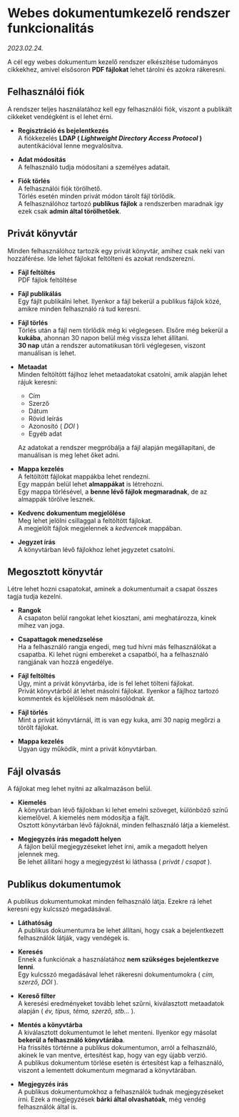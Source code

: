 # **Webes dokumentumkezelő rendszer funkcionalitás**
*2023.02.24.*

A cél egy webes dokumentum kezelő rendszer elkészítése tudományos cikkekhez, amivel elsősoron **PDF fájlokat** lehet tárolni és azokra rákeresni.

## **Felhasználói fiók**
A rendszer teljes használatához kell egy felhasználói fiók, viszont a publikált cikkeket vendégként is el lehet érni.

- **Regisztráció és bejelentkezés**  
  A fiókkezelés **LDAP ( *Lightweight Directory Access Protocol* )** autentikációval lenne megvalósítva.

- **Adat módosítás**  
  A felhasználó tudja módosítani a személyes adatait.

- **Fiók törlés**  
  A felhasználói fiók törölhető.  
  Törlés esetén minden privát módon tárolt fájl törlődik.  
  A felhasználóhoz tartozó **publikus fájlok** a rendszerben maradnak így ezek csak **admin által törölhetőek**.

## **Privát könyvtár**
Minden felhasználóhoz tartozik egy privát könyvtár, amihez csak neki van hozzáférése. Ide lehet fájlokat feltölteni és azokat rendszerezni.

- **Fájl feltöltés**  
  PDF fájlok feltöltése

- **Fájl publikálás**  
  Egy fájlt publikálni lehet. Ilyenkor a fájl bekerül a publikus fájlok közé, amikre minden felhasználó rá tud keresni.

- **Fájl törlés**  
  Törlés után a fájl nem törlődik még ki véglegesen. Elsőre még bekerül a **kukába**, ahonnan 30 napon belül még vissza lehet állítani.  
  **30 nap** után a rendszer automatikusan törli véglegesen, viszont manuálisan is lehet.

- **Metaadat**  
  Minden feltöltött fájlhoz lehet metaadatokat csatolni, amik alapján lehet rájuk keresni:
  - Cím
  - Szerző
  - Dátum
  - Rövid leírás
  - Azonosító ( *DOI* )
  - Egyéb adat
    
  Az adatokat a rendszer megpróbálja a fájl alapján megállapítani, de manuálisan is meg lehet őket adni.

- **Mappa kezelés**  
  A feltöltött fájlokat mappákba lehet rendezni.  
  Egy mappán belül lehet **almappákat** is létrehozni.  
  Egy mappa törlésével, a **benne lévő fájlok megmaradnak**, de az almappák törölve lesznek.

- **Kedvenc dokumentum megjelölése**  
  Meg lehet jelölni csillaggal a feltöltött fájlokat.  
  A megjelölt fájlok megjelennek a *kedvencek* mappában.

- **Jegyzet írás**  
  A könyvtárban lévő fájlokhoz lehet jegyzetet csatolni.

## **Megosztott könyvtár**
Létre lehet hozni csapatokat, aminek a dokumentumait a csapat összes tagja tudja kezelni.

- **Rangok**  
  A csapaton belül rangokat lehet kiosztani, ami meghatározza, kinek mihez van joga.

- **Csapattagok menedzselése**  
  Ha a felhasználó rangja engedi, meg tud hívni más felhasználókat a csapatba.
  Ki lehet rúgni embereket a csapatból, ha a felhasználó rangjának van hozzá engedélye.

- **Fájl feltöltés**  
  Úgy, mint a privát könyvtárba, ide is fel lehet tölteni fájlokat.  
  Privát könyvtárból át lehet másolni fájlokat. Ilyenkor a fájlhoz tartozó kommentek és kijelölések nem másolódnak át.

- **Fájl törlés**  
  Mint a privát könyvtárnál, itt is van egy kuka, ami 30 napig megőrzi a törölt fájlokat.

- **Mappa kezelés**  
  Ugyan úgy működik, mint a privát könyvtárban.

## **Fájl olvasás**
A fájlokat meg lehet nyitni az alkalmazáson belül.

- **Kiemelés**  
  A könyvtárban lévő fájlokban ki lehet emelni szöveget, különböző színű kiemelővel.
  A kiemelés nem módosítja a fájlt.  
  Osztott könyvtárban lévő fájloknál, minden felhasználó látja a kiemelést.

- **Megjegyzés írás megadott helyen**  
  A fájlon belül megjegyzéseket lehet írni, amik a megadott helyen jelennek meg.  
  Be lehet állítani hogy a megjegyzést ki láthassa ( *privát* / *csapat* ).

## **Publikus dokumentumok**
A publikus dokumentumokat minden felhasználó látja. Ezekre rá lehet keresni egy kulcsszó megadásával.

- **Láthatóság**  
  A publikus dokumentumra be lehet állítani, hogy csak a bejelentkezett felhasználók látják, vagy vendégek is.

- **Keresés**  
  Ennek a funkciónak a használatához **nem szükséges bejelentkezve lenni**.  
  Egy kulcsszó megadásával lehet rákeresni dokumentumokra ( *cím, szerző, DOI* ).

- **Kereső filter**  
  A keresési eredményeket tovább lehet szűrni, kiválasztott metaadatok alapján ( *év, típus, téma, szerző, stb...* ).

- **Mentés a könyvtárba**  
  A kiválasztott dokumentumot le lehet menteni. Ilyenkor egy másolat **bekerül a felhasználó könyvtárába**.  
  Ha frissítés történne a publikus dokumentumon, arról a felhasználó, akinek le van mentve, értesítést kap, hogy van egy újabb verzió.  
  A publikus dokumentum törlése esetén is értesítést kap a felhasználó, viszont a lementett dokumentum megmarad a könyvtárában.

- **Megjegyzés írás**  
  A publikus dokumentumokhoz a felhasználók tudnak megjegyzéseket írni. Ezek a megjegyzések **bárki által olvashatóak**, még vendég felhasználók által is.